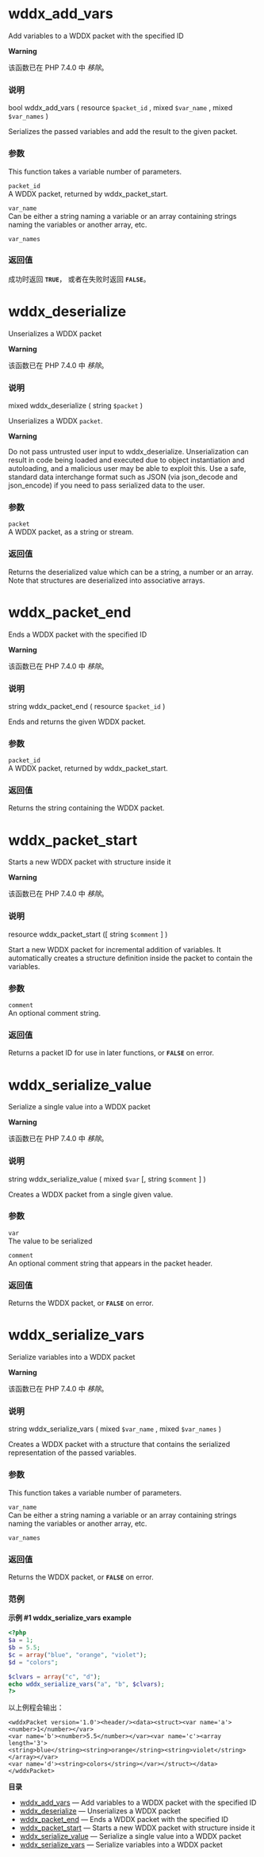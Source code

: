 wddx\_add\_vars
===============

Add variables to a WDDX packet with the specified ID

**Warning**

该函数已在 PHP 7.4.0 中 *移除*。

### 说明

<span class="type">bool</span> <span
class="methodname">wddx\_add\_vars</span> ( <span
class="methodparam"><span class="type">resource</span>
`$packet_id`</span> , <span class="methodparam"><span
class="type">mixed</span> `$var_name`</span> , <span
class="methodparam"><span class="type">mixed</span> `$var_names`</span>
)

Serializes the passed variables and add the result to the given packet.

### 参数

This function takes a variable number of parameters.

`packet_id`  
A WDDX packet, returned by <span
class="function">wddx\_packet\_start</span>.

`var_name`  
Can be either a string naming a variable or an array containing strings
naming the variables or another array, etc.

`var_names`  

### 返回值

成功时返回 **`TRUE`**， 或者在失败时返回 **`FALSE`**。

wddx\_deserialize
=================

Unserializes a WDDX packet

**Warning**

该函数已在 PHP 7.4.0 中 *移除*。

### 说明

<span class="type">mixed</span> <span
class="methodname">wddx\_deserialize</span> ( <span
class="methodparam"><span class="type">string</span> `$packet`</span> )

Unserializes a WDDX `packet`.

**Warning**

Do not pass untrusted user input to <span
class="function">wddx\_deserialize</span>. Unserialization can result in
code being loaded and executed due to object instantiation and
autoloading, and a malicious user may be able to exploit this. Use a
safe, standard data interchange format such as JSON (via <span
class="function">json\_decode</span> and <span
class="function">json\_encode</span>) if you need to pass serialized
data to the user.

### 参数

`packet`  
A WDDX packet, as a string or stream.

### 返回值

Returns the deserialized value which can be a string, a number or an
array. Note that structures are deserialized into associative arrays.

wddx\_packet\_end
=================

Ends a WDDX packet with the specified ID

**Warning**

该函数已在 PHP 7.4.0 中 *移除*。

### 说明

<span class="type">string</span> <span
class="methodname">wddx\_packet\_end</span> ( <span
class="methodparam"><span class="type">resource</span>
`$packet_id`</span> )

Ends and returns the given WDDX packet.

### 参数

`packet_id`  
A WDDX packet, returned by <span
class="function">wddx\_packet\_start</span>.

### 返回值

Returns the string containing the WDDX packet.

wddx\_packet\_start
===================

Starts a new WDDX packet with structure inside it

**Warning**

该函数已在 PHP 7.4.0 中 *移除*。

### 说明

<span class="type">resource</span> <span
class="methodname">wddx\_packet\_start</span> (\[ <span
class="methodparam"><span class="type">string</span> `$comment`</span>
\] )

Start a new WDDX packet for incremental addition of variables. It
automatically creates a structure definition inside the packet to
contain the variables.

### 参数

`comment`  
An optional comment string.

### 返回值

Returns a packet ID for use in later functions, or **`FALSE`** on error.

wddx\_serialize\_value
======================

Serialize a single value into a WDDX packet

**Warning**

该函数已在 PHP 7.4.0 中 *移除*。

### 说明

<span class="type">string</span> <span
class="methodname">wddx\_serialize\_value</span> ( <span
class="methodparam"><span class="type">mixed</span> `$var`</span> \[,
<span class="methodparam"><span class="type">string</span>
`$comment`</span> \] )

Creates a WDDX packet from a single given value.

### 参数

`var`  
The value to be serialized

`comment`  
An optional comment string that appears in the packet header.

### 返回值

Returns the WDDX packet, or **`FALSE`** on error.

wddx\_serialize\_vars
=====================

Serialize variables into a WDDX packet

**Warning**

该函数已在 PHP 7.4.0 中 *移除*。

### 说明

<span class="type">string</span> <span
class="methodname">wddx\_serialize\_vars</span> ( <span
class="methodparam"><span class="type">mixed</span> `$var_name`</span> ,
<span class="methodparam"><span class="type">mixed</span>
`$var_names`</span> )

Creates a WDDX packet with a structure that contains the serialized
representation of the passed variables.

### 参数

This function takes a variable number of parameters.

`var_name`  
Can be either a string naming a variable or an array containing strings
naming the variables or another array, etc.

`var_names`  

### 返回值

Returns the WDDX packet, or **`FALSE`** on error.

### 范例

**示例 \#1 <span class="function">wddx\_serialize\_vars</span> example**

``` php
<?php
$a = 1;
$b = 5.5;
$c = array("blue", "orange", "violet");
$d = "colors";

$clvars = array("c", "d");
echo wddx_serialize_vars("a", "b", $clvars);
?>
```

以上例程会输出：

    <wddxPacket version='1.0'><header/><data><struct><var name='a'><number>1</number></var>
    <var name='b'><number>5.5</number></var><var name='c'><array length='3'>
    <string>blue</string><string>orange</string><string>violet</string></array></var>
    <var name='d'><string>colors</string></var></struct></data></wddxPacket>

**目录**

-   [wddx\_add\_vars](/ref/wddx.html#wddx_add_vars) — Add variables to a
    WDDX packet with the specified ID
-   [wddx\_deserialize](/ref/wddx.html#wddx_deserialize) — Unserializes
    a WDDX packet
-   [wddx\_packet\_end](/ref/wddx.html#wddx_packet_end) — Ends a WDDX
    packet with the specified ID
-   [wddx\_packet\_start](/ref/wddx.html#wddx_packet_start) — Starts a
    new WDDX packet with structure inside it
-   [wddx\_serialize\_value](/ref/wddx.html#wddx_serialize_value) —
    Serialize a single value into a WDDX packet
-   [wddx\_serialize\_vars](/ref/wddx.html#wddx_serialize_vars) —
    Serialize variables into a WDDX packet
